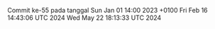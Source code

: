 Commit ke-55 pada tanggal Sun Jan 01 14:00 2023 +0100
Fri Feb 16 14:43:06 UTC 2024
Wed May 22 18:13:33 UTC 2024
